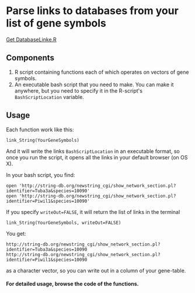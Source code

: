 
# Parse links to databases from your list of  gene symbols

[Get DatabaseLinke.R](https://github.com/vertesy/TheCorvinas/blob/master/R/DatabaseLinkeR)



## Components

1. R script containing functions each of which operates on vectors of gene symbols.
2. An executable bash script that you need to make. You can make it anywhere, but you need to specify it in the R-script's `BashScriptLocation` variable.


## Usage

Each function work like this:

`link_String(YourGeneSymbols)`

And it will write the links `BashScriptLocation` in an executable format, so once you run the script, it opens all the links in your default browser (on OS X).

In your bash script, you find:

```
open 'http://string-db.org/newstring_cgi/show_network_section.pl?identifier=Tuba3a&species=10090'
open 'http://string-db.org/newstring_cgi/show_network_section.pl?identifier=Piwil1&species=10090'
```


If you specify `writeOut=FALSE`, it will return the list of links in the terminal

`link_String(YourGeneSymbols, writeOut=FALSE)`

You get:

```
http://string-db.org/newstring_cgi/show_network_section.pl?identifier=Tuba3a&species=10090
http://string-db.org/newstring_cgi/show_network_section.pl?identifier=Piwil1&species=10090
```

as a character vector, so you can write out in a column of your gene-table.


#### For detailed usage, browse the code of the functions.
